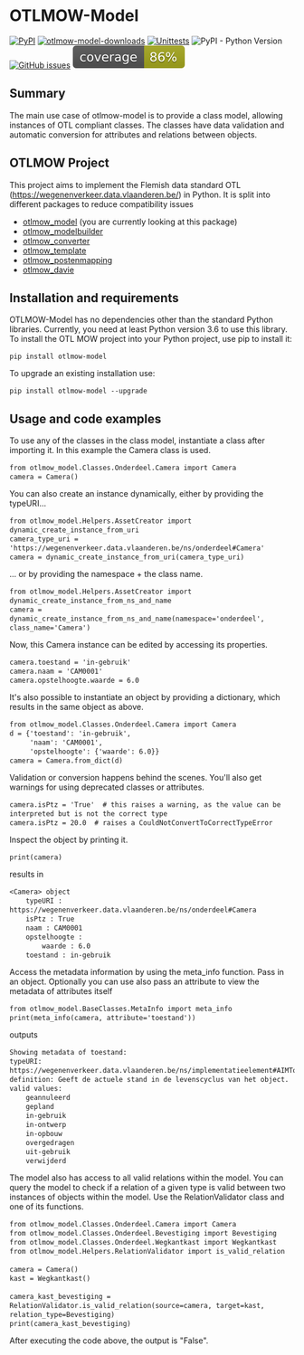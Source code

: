 # OTLMOW-Model
[![PyPI](https://img.shields.io/pypi/v/otlmow-model?label=latest%20release)](https://pypi.org/project/otlmow-model/)
[![otlmow-model-downloads](https://img.shields.io/pypi/dm/otlmow-model)](https://pypi.org/project/otlmow-model/)
[![Unittests](https://github.com/davidvlaminck/OTLMOW-Model/actions/workflows/unittest.yml/badge.svg)](https://github.com/davidvlaminck/OTLMOW-Model/actions/workflows/unittest.yml)
![PyPI - Python Version](https://img.shields.io/pypi/pyversions/otlmow-model)
[![GitHub issues](https://img.shields.io/github/issues/davidvlaminck/OTLMOW-Model)](https://github.com/davidvlaminck/OTLMOW-Model/issues)
[![coverage](https://github.com/davidvlaminck/OTLMOW-Model/blob/master/UnitTests/coverage.svg)](https://htmlpreview.github.io/?https://github.com/davidvlaminck/OTLMOW-Model/blob/master/UnitTests/htmlcov/index.html)


## Summary
The main use case of otlmow-model is to provide a class model, allowing instances of OTL compliant classes. The classes have data validation and automatic conversion for attributes and relations between objects.

## OTLMOW Project 
This project aims to implement the Flemish data standard OTL (https://wegenenverkeer.data.vlaanderen.be/) in Python.
It is split into different packages to reduce compatibility issues
- [otlmow_model](https://github.com/davidvlaminck/OTLMOW-Model) (you are currently looking at this package)
- [otlmow_modelbuilder](https://github.com/davidvlaminck/OTLMOW-ModelBuilder)
- [otlmow_converter](https://github.com/davidvlaminck/OTLMOW-Converter) 
- [otlmow_template](https://github.com/davidvlaminck/OTLMOW-Template) 
- [otlmow_postenmapping](https://github.com/davidvlaminck/OTLMOW-PostenMapping) 
- [otlmow_davie](https://github.com/davidvlaminck/OTLMOW-DAVIE) 

## Installation and requirements
OTLMOW-Model has no dependencies other than the standard Python libraries. Currently, you need at least Python version 3.6 to use this library.
To install the OTL MOW project into your Python project, use pip to install it:
``` 
pip install otlmow-model
```
To upgrade an existing installation use:
``` 
pip install otlmow-model --upgrade
```
## Usage and code examples
To use any of the classes in the class model, instantiate a class after importing it. In this example the Camera class is used.
```
from otlmow_model.Classes.Onderdeel.Camera import Camera
camera = Camera()
```
You can also create an instance dynamically, either by providing the typeURI...
```
from otlmow_model.Helpers.AssetCreator import dynamic_create_instance_from_uri
camera_type_uri = 'https://wegenenverkeer.data.vlaanderen.be/ns/onderdeel#Camera'
camera = dynamic_create_instance_from_uri(camera_type_uri)
```
... or by providing the namespace + the class name.
```
from otlmow_model.Helpers.AssetCreator import dynamic_create_instance_from_ns_and_name
camera = dynamic_create_instance_from_ns_and_name(namespace='onderdeel', class_name='Camera')
```
Now, this Camera instance can be edited by accessing its properties.
```
camera.toestand = 'in-gebruik'
camera.naam = 'CAM0001'
camera.opstelhoogte.waarde = 6.0
```
It's also possible to instantiate an object by providing a dictionary, which results in the same object as above.
```
from otlmow_model.Classes.Onderdeel.Camera import Camera
d = {'toestand': 'in-gebruik',
     'naam': 'CAM0001',
     'opstelhoogte': {'waarde': 6.0}}
camera = Camera.from_dict(d)
```
Validation or conversion happens behind the scenes.
You'll also get warnings for using deprecated classes or attributes.
```
camera.isPtz = 'True'  # this raises a warning, as the value can be interpreted but is not the correct type
camera.isPtz = 20.0  # raises a CouldNotConvertToCorrectTypeError
```
Inspect the object by printing it.
```
print(camera)
```
results in
```
<Camera> object
    typeURI : https://wegenenverkeer.data.vlaanderen.be/ns/onderdeel#Camera
    isPtz : True
    naam : CAM0001
    opstelhoogte :
        waarde : 6.0
    toestand : in-gebruik
```
Access the metadata information by using the meta_info function. Pass in an object. Optionally you can use also pass an attribute to view the metadata of attributes itself
```
from otlmow_model.BaseClasses.MetaInfo import meta_info
print(meta_info(camera, attribute='toestand'))
```
outputs
```  
Showing metadata of toestand:
typeURI: https://wegenenverkeer.data.vlaanderen.be/ns/implementatieelement#AIMToestand.toestand
definition: Geeft de actuele stand in de levenscyclus van het object.
valid values:
    geannuleerd
    gepland
    in-gebruik
    in-ontwerp
    in-opbouw
    overgedragen
    uit-gebruik
    verwijderd
```
The model also has access to all valid relations within the model. You can query the model to check if a relation of a 
given type is valid between two instances of objects within the model. Use the RelationValidator class and one of its functions.
```
from otlmow_model.Classes.Onderdeel.Camera import Camera
from otlmow_model.Classes.Onderdeel.Bevestiging import Bevestiging
from otlmow_model.Classes.Onderdeel.Wegkantkast import Wegkantkast
from otlmow_model.Helpers.RelationValidator import is_valid_relation

camera = Camera()
kast = Wegkantkast()

camera_kast_bevestiging = RelationValidator.is_valid_relation(source=camera, target=kast, relation_type=Bevestiging)
print(camera_kast_bevestiging)
```
After executing the code above, the output is "False".
